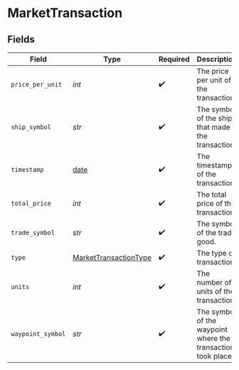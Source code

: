# MarketTransaction


## Fields

| Field                                                                 | Type                                                                  | Required                                                              | Description                                                           |
| --------------------------------------------------------------------- | --------------------------------------------------------------------- | --------------------------------------------------------------------- | --------------------------------------------------------------------- |
| `price_per_unit`                                                      | *int*                                                                 | :heavy_check_mark:                                                    | The price per unit of the transaction.                                |
| `ship_symbol`                                                         | *str*                                                                 | :heavy_check_mark:                                                    | The symbol of the ship that made the transaction.                     |
| `timestamp`                                                           | [date](https://docs.python.org/3/library/datetime.html#date-objects)  | :heavy_check_mark:                                                    | The timestamp of the transaction.                                     |
| `total_price`                                                         | *int*                                                                 | :heavy_check_mark:                                                    | The total price of the transaction.                                   |
| `trade_symbol`                                                        | *str*                                                                 | :heavy_check_mark:                                                    | The symbol of the trade good.                                         |
| `type`                                                                | [MarketTransactionType](../../models/shared/markettransactiontype.md) | :heavy_check_mark:                                                    | The type of transaction.                                              |
| `units`                                                               | *int*                                                                 | :heavy_check_mark:                                                    | The number of units of the transaction.                               |
| `waypoint_symbol`                                                     | *str*                                                                 | :heavy_check_mark:                                                    | The symbol of the waypoint where the transaction took place.          |